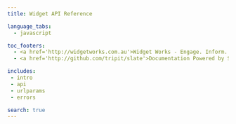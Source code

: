 ```yaml
---
title: Widget API Reference

language_tabs:
  - javascript

toc_footers:
  - <a href='http://widgetworks.com.au'>Widget Works - Engage. Inform. Convert</a>
  - <a href='http://github.com/tripit/slate'>Documentation Powered by Slate</a>

includes:
 - intro
 - api
 - urlparams
 - errors

search: true
---
```

